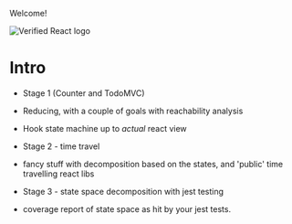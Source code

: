Welcome!

![Verified React logo](/verified-react-logo.png)

# Intro

- Stage 1  (Counter and TodoMVC)
- Reducing, with a couple of goals with reachability analysis
- Hook state machine up to *actual* react view 

- Stage 2 - time travel
- fancy stuff with decomposition based on the states, and 'public' time travelling react libs

- Stage 3 - state space decomposition with jest testing
- coverage report of state space as hit by your jest tests.

